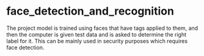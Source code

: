 # face_detection_and_recognition
The project model is trained using faces that have tags applied to them, and then the computer is given test data and is asked to determine the right label for it. This can be mainly used in security purposes which requires face detection.

